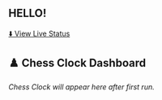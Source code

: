 ## HELLO!


<!-- Chess Clock Dashboard -->
[⬇️ View Live Status](./CLOCK_STATUS.md)


<!-- START_clock -->
<!-- CLOCK_STATUS.md will be inserted here by GitHub's markdown renderer -->
<!-- END_clock -->

</details>

## ♟️ Chess Clock Dashboard

<!-- START_clock -->

_Chess Clock will appear here after first run._

<!-- END_clock -->
